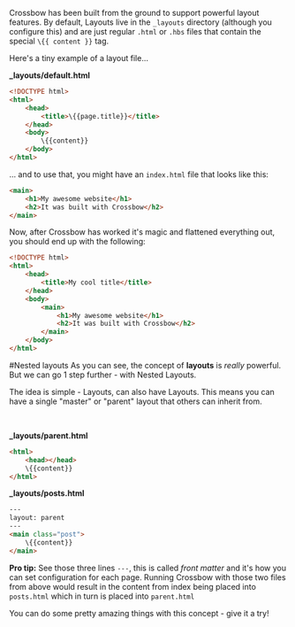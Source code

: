 Crossbow has been built from the ground to support powerful layout features.
By default, Layouts live in the `_layouts` directory (although you configure this)
and are just regular `.html` or `.hbs` files that contain the special `\{{ content }}` tag.

Here's a tiny example of a layout file...

**_layouts/default.html**

```html
<!DOCTYPE html>
<html>
    <head>
        <title>\{{page.title}}</title>
    </head>
    <body>
        \{{content}}
    </body>
</html>
```

... and to use that, you might have an `index.html` file that looks like this:

```html
<main>
    <h1>My awesome website</h1>
    <h2>It was built with Crossbow</h2>
</main>
```

Now, after Crossbow has worked it's magic and flattened everything out,
 you should end up with the following:

```html
<!DOCTYPE html>
<html>
    <head>
        <title>My cool title</title>
    </head>
    <body>
        <main>
            <h1>My awesome website</h1>
            <h2>It was built with Crossbow</h2>
        </main>
    </body>
</html>
```

#Nested layouts
As you can see, the concept of **layouts** is *really* powerful. But we can go 1 step further - 
with Nested Layouts. 

The idea is simple - Layouts, can also have Layouts. This means you can have a single "master" or 
"parent" layout that others can inherit from.

<br/>

**_layouts/parent.html**
```html
<html>
    <head></head>
    \{{content}}
</html>
```

**_layouts/posts.html**

```html
---
layout: parent
---
<main class="post">
    \{{content}}
</main>
```
**Pro tip:** See those three lines `---`, this is called *front matter* and it's how you
can set configuration for each page. Running Crossbow with those two files from above would
result in the content from index being placed into `posts.html` which in 
turn is placed into `parent.html`


You can do some pretty amazing things with this concept - give it a try!
